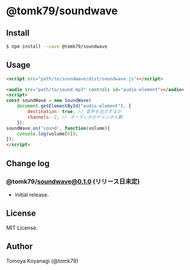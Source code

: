 # @tomk79/soundwave

## Install

```bash
$ npm install --save @tomk79/soundwave
```

## Usage

```html
<script src="path/to/soundwave/dist/soundwave.js"></script>

<audio src="path/to/sound.mp3" controls id="audio-element"></audio>
<script>
const soundWave = new SoundWave(
    document.getElementById("audio-element"), {
        destination: true, // 音声を出力するか
        channels: 2, // オーディオのチャンネル数
    });
soundWave.on('sound', function(volume){
    console.log(volume[0]);
});
</script>
```


## Change log

### @tomk79/soundwave@0.1.0 (リリース日未定)

- initial release.


## License

MIT License.


## Author

Tomoya Koyanagi (@tomk79)
